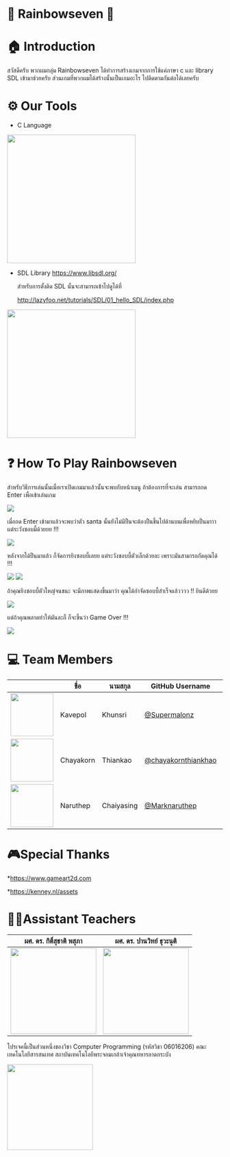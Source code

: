 # 🌈 Rainbowseven 🌈
# 🏠 Introduction
สวัสดีครับ พวกผมกลุ่ม Rainbowseven ได้ทำการสร้างเกมจากการใช้แค่ภาษา c และ library SDL เข้ามาช่วยครับ ส่วนเกมที่พวกผมได้สร้างนั้นเป็นเกมอะไร ไปติดตามกันต่อได้เลยครับ
# ⚙️ Our Tools
* C Language

<img src="https://betanews.com/wp-content/uploads/2016/11/C-language.jpg" width="300px">

* SDL Library 
https://www.libsdl.org/

    สำหรับการตั้งติด SDL นั้นจะสามารถเข้าไปดูได้ที่ 
    
    http://lazyfoo.net/tutorials/SDL/01_hello_SDL/index.php
<img src="https://upload.wikimedia.org/wikipedia/fr/2/26/SDL_logo.png" width="300px">

# ❓ How To Play Rainbowseven
สำหรับวิธีการเล่นนั้นเมื่อเราเปิดเกมมาแล้วนั้นจะพบกับหน้าเมนู ถ้าต้องการที่จะเล่น สามารถกด Enter เพื่อเข้าเล่นเกม

<img src="https://scontent.fbkk1-1.fna.fbcdn.net/v/t1.0-9/31100332_1886731844727964_896591206438674468_n.jpg?_nc_fx=fbkk1-3&_nc_cat=0&oh=999d7eaf6ed6abf69fcd0b16f90f1da3&oe=5B642FB0" width="px">

เมื่อกด Enter เข้ามาแล้วจะพบว่าตัว santa นั้นยังไม่มีปืนจะต้องปืนขึ้นไปด้านบนเพื่อหยิบปืนมาาา แต่ระวังซอบมี้ด้วยยย !!!

<img src="https://scontent.fbkk1-3.fna.fbcdn.net/v/t31.0-8/30167351_1886736974727451_2878365370554588107_o.jpg?_nc_cat=0&oh=e8b0f8101956628292173bedaf15d86c&oe=5B5D8BC3" width="px">

หลังจากได้ปืนมาแล้ว ก็จัดการยิงซอบบี้เลยย แต่ระวังซอบบี้ตัวเล็กด้วยละ เพราะมันสามารถกัดคุณได้ !!!

<img src="https://scontent.fbkk1-3.fna.fbcdn.net/v/t31.0-8/30821086_1886736978060784_3255758451243597313_o.jpg?_nc_cat=0&oh=d0333653b1906be8f9202d921f3d518a&oe=5B65AEAF" width="px">
<img src="https://scontent.fbkk1-3.fna.fbcdn.net/v/t31.0-8/30167647_1886736981394117_7589773370649363524_o.jpg?_nc_cat=0&oh=e65a01513da01500466f33b48cc92c10&oe=5B6C9087" width="px">

ถ้าคุณยิงซอบบี้ตัวใหญ่จนชนะ จะมีภาพแสดงขึ้นมาว่า คุณได้กำจัดซอบบี้สำเร็จแล้วววว !! ยินดีด้วยย

<img src="https://scontent.fbkk1-3.fna.fbcdn.net/v/t31.0-8/30167260_1886887128045769_3405921533809033247_o.jpg?_nc_cat=0&oh=327462a4faf115d6ae68e669c4da384b&oe=5B6242C0" width="px">


แต่ถ้าคุณพลาดท่าให้มันละก็ ก็จะขึ้นว่า Game Over !!!

<img src="https://scontent.fbkk1-3.fna.fbcdn.net/v/t31.0-8/30425502_1886887124712436_5291677656296415631_o.jpg?_nc_cat=0&oh=81576fbeb71b610e6a25c7e8522984e6&oe=5B56127B" width="px">

# 💻 Team Members
|  |ชื่อ|นามสกุล|GitHub Username|รหัสนักศึกษา|
|:-:|--|------|---------------|---------|
|<img src="https://scontent.fbkk1-3.fna.fbcdn.net/v/t1.0-9/18156901_1456506974417122_2622418456792260905_n.jpg?_nc_fx=fbkk1-3&_nc_cat=0&oh=486313cf448a30180b215a0fa841bb41&oe=5B59A1FB" width="100px">|Kavepol|Khunsri|[@Supermalonz](https://github.com/Supermalonz)|60070003|
|<img src="https://scontent.fbkk1-3.fna.fbcdn.net/v/t1.0-9/10806376_942596332434956_7575925399337993121_n.jpg?_nc_fx=fbkk1-3&_nc_cat=0&oh=9bfdf7e77c8f528e20f61109e78c0a59&oe=5B714556" width="100px">|Chayakorn|Thiankao|[@chayakornthiankhao](https://github.com/chayakornthiankhao)|60070013|
|<img src="https://scontent.fbkk1-2.fna.fbcdn.net/v/t1.0-9/23621411_1353041484824274_1191224248939719052_n.jpg?_nc_fx=fbkk1-3&_nc_cat=0&oh=20d19416dca74cfb0901cacf99a24806&oe=5B66378E" width="100px">|Naruthep| Chaiyasing|[@Marknaruthep](https://github.com/Marknaruthep)|600700038|

# 🎮Special Thanks
*https://www.gameart2d.com

*https://kenney.nl/assets

# 👨‍💻Assistant Teachers
|ผศ. ดร. กิติ์สุชาติ พสุภา|ผศ. ดร. ปานวิทย์ ธุวะนุติ|
|:-:|:-:|
|<img src="https://scontent.fbkk1-4.fna.fbcdn.net/v/t1.0-9/14611010_10153805956002331_6002362915012083123_n.jpg?_nc_fx=fbkk1-3&_nc_cat=0&oh=fdf96ad3e3dd2eb670a52e234fe22660&oe=5B50638F" width="200px">|<img src="https://scontent.fbkk1-5.fna.fbcdn.net/v/t1.0-9/10402732_10152130758782532_1878791821436724505_n.jpg?_nc_fx=fbkk1-3&_nc_cat=0&oh=dd17f1fba49f9b67512e40211665addb&oe=5B9A52E5" width="200px">|

โปรเจคนี้เป็นส่วนหนึ่งของวิชา Computer Programming (รหัสวิชา 06016206)
คณะเทคโนโลยีสารสนเทศ สถาบันเทคโนโลยีพระจอมเกล้าเจ้าคุณทหารลาดกระบัง

<img src="https://yt3.ggpht.com/a-/AJLlDp0EOlwex4kizWJ8wvKXQMMmjdJFCJEeHnYrww=s900-mo-c-c0xffffffff-rj-k-no" width="200px">
